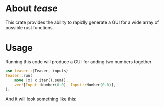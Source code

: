 # About _tease_
This crate provides the ability to rapidly generate a GUI for a wide array of possible rust functions. 

# Usage
Running this code will produce a GUI for adding two numbers together
```rust
use teaser::{Teaser, inputs}
Teaser::run(
    move |x| x.iter().sum(),
    vec![Input::Number(0.0), Input::Number(0.0)],
);
```
And it will look something like this:

